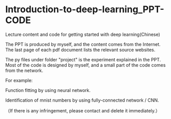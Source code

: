 # Introduction-to-deep-learning_PPT-CODE
Lecture content and code for getting started with deep learning(Chinese)

The PPT is produced by myself, and the content comes from the Internet. The last page of each pdf document lists the relevant source websites.

The py files under folder "project" is the experiment explained in the PPT. Most of the code is designed by myself, and a small part of the code comes from the network.

For example:

Function fitting by using neural network.

Identification of mnist numbers by using fully-connected network / CNN.



（If there is any infringement, please contact and delete it immediately.）
